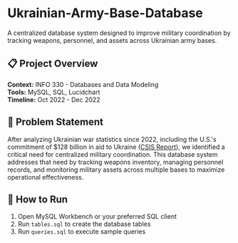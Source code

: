 # Ukrainian-Army-Base-Database

A centralized database system designed to improve military coordination by tracking weapons, personnel, and assets across Ukrainian army bases.

## 📋 Project Overview

**Context:** INFO 330 - Databases and Data Modeling  
**Tools:** MySQL, SQL, Lucidchart  
**Timeline:** Oct 2022 - Dec 2022

## 🎯 Problem Statement

After analyzing Ukrainian war statistics since 2022, including the U.S.'s commitment of $128 billion in aid to Ukraine ([CSIS Report](https://www.csis.org/analysis/russias-battlefield-woes-ukraine)), we identified a critical need for centralized military coordination. This database system addresses that need by tracking weapons inventory, managing personnel records, and monitoring military assets across multiple bases to maximize operational effectiveness.

## 🚀 How to Run

1. Open MySQL Workbench or your preferred SQL client
2. Run `tables.sql` to create the database tables
3. Run `queries.sql` to execute sample queries




